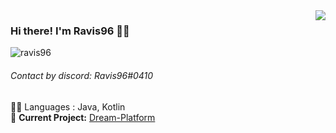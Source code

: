 <img align='right' src="https://github-readme-stats.vercel.app/api?username=Ravis96&show_icons=true">

### Hi there! I'm Ravis96 🧑‍💻
<p align="left"> <img src="https://komarev.com/ghpvc/?username=ravis96&label=Profile%20views&color=0e75b6&style=flat" alt="ravis96" /> </p>

<h6>Contact by discord: Ravis96#0410</h6>
  
👨‍💻 Languages : Java, Kotlin <br>
🚧 **Current Project:** [Dream-Platform](https://github.com/DreamPoland/dream-platform)
